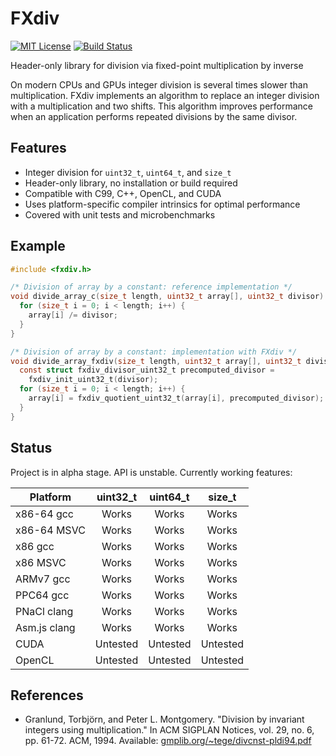 # FXdiv

[![MIT License](https://img.shields.io/badge/License-MIT%20License-blue.svg)](https://github.com/Maratyszcza/FXdiv/blob/master/LICENSE)
[![Build Status](https://img.shields.io/travis/Maratyszcza/FXdiv.svg)](https://travis-ci.org/Maratyszcza/FXdiv)


Header-only library for division via fixed-point multiplication by inverse

On modern CPUs and GPUs integer division is several times slower than multiplication. FXdiv implements an algorithm to replace an integer division with a multiplication and two shifts. This algorithm improves performance when an application performs repeated divisions by the same divisor.

## Features

- Integer division for `uint32_t`, `uint64_t`, and `size_t`
- Header-only library, no installation or build required
- Compatible with C99, C++, OpenCL, and CUDA
- Uses platform-specific compiler intrinsics for optimal performance
- Covered with unit tests and microbenchmarks

## Example

```c
#include <fxdiv.h>

/* Division of array by a constant: reference implementation */
void divide_array_c(size_t length, uint32_t array[], uint32_t divisor) {
  for (size_t i = 0; i < length; i++) {
    array[i] /= divisor;
  }
}

/* Division of array by a constant: implementation with FXdiv */
void divide_array_fxdiv(size_t length, uint32_t array[], uint32_t divisor) {
  const struct fxdiv_divisor_uint32_t precomputed_divisor =
    fxdiv_init_uint32_t(divisor);
  for (size_t i = 0; i < length; i++) {
    array[i] = fxdiv_quotient_uint32_t(array[i], precomputed_divisor);
  }
}
```

## Status

Project is in alpha stage. API is unstable. Currently working features:

| Platform        | uint32_t | uint64_t | size_t   |
| --------------- |:--------:|:--------:|:--------:|
| x86-64 gcc      | Works    | Works    | Works    |
| x86-64 MSVC     | Works    | Works    | Works    |
| x86 gcc         | Works    | Works    | Works    |
| x86 MSVC        | Works    | Works    | Works    |
| ARMv7 gcc       | Works    | Works    | Works    |
| PPC64 gcc       | Works    | Works    | Works    |
| PNaCl clang     | Works    | Works    | Works    |
| Asm.js clang    | Works    | Works    | Works    |
| CUDA            | Untested | Untested | Untested |
| OpenCL          | Untested | Untested | Untested |

## References

- Granlund, Torbjörn, and Peter L. Montgomery. "Division by invariant integers using multiplication." In ACM SIGPLAN Notices, vol. 29, no. 6, pp. 61-72. ACM, 1994. Available: [gmplib.org/~tege/divcnst-pldi94.pdf](https://gmplib.org/~tege/divcnst-pldi94.pdf)
